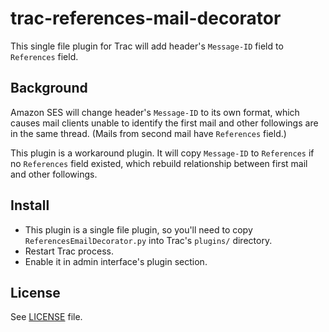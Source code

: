 # trac-references-mail-decorator

This single file plugin for Trac will add header's `Message-ID` field to `References` field.

## Background

Amazon SES will change header's `Message-ID` to its own format, which causes mail clients unable to identify the first mail and other followings are in the same thread.  (Mails from second mail have `References` field.)

This plugin is a workaround plugin.  It will copy `Message-ID` to `References` if no `References` field existed, which rebuild relationship between first mail and other followings.

## Install

* This plugin is a single file plugin, so you'll need to copy `ReferencesEmailDecorator.py` into Trac's `plugins/` directory.
* Restart Trac process.
* Enable it in admin interface's plugin section.

## License

See [LICENSE](LICENSE) file.
